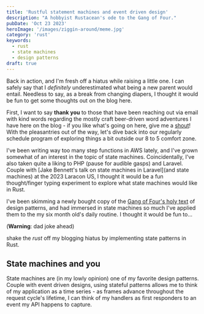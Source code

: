 ```yaml
---
title: 'Rustful statement machines and event driven design'
description: "A hobbyist Rustacean's ode to the Gang of Four."
pubDate: 'Oct 23 2023'
heroImage: '/images/ziggin-around/meme.jpg'
category: 'rust'
keywords:
  - rust
  - state machines
  - design patterns
draft: true
---
```


Back in action, and I'm fresh off a hiatus while raising a little one. I can safely say that I _definitely_
underestimated
what being a new parent would entail. Needless to say, as a break from changing diapers, I thought it would be fun to
get some
thoughts out on the blog here.

First, I want to say **thank you** to those that have been reaching out via email with kind words regarding the mostly
craft beer-driven
word adventures I have here on the blog - if you like what's going on here, give me
a [shout](mailto:joey.mckenzie27@gmail.com)!
With the pleasantries out of the way, let's dive back into our regularly schedule program of exploring things a bit
outside our
8 to 5 comfort zone.

I've been writing way too many step functions in AWS lately, and I've grown somewhat of an interest in the topic of
state machines.
Coincidentally, I've also taken quite a liking to PHP (pause for audible gasps) and Laravel. Couple
with [Jake Bennett's talk on
state machines in Laravel](and state machines) at the 2023 Laracon US, I thought it would be a fun thought/finger typing
experiment
to explore what state machines would like in Rust.

I've been skimming a newly bought copy of the [Gang of Four's holy text](https://en.wikipedia.org/wiki/Design_Patterns)
of design patterns,
and had immersed in state machines so much I've applied them to the my six month old's daily routine. I thought it would
be fun to...

(**Warning**: dad joke ahead)

shake the _rust_ off my blogging hiatus by implementing state patterns in Rust.

## State machines and you

State machines are (in my lowly opinion) one of my favorite design patterns. Couple with event driven designs, using
stateful patterns
allows me to think of my application as a time series - as frames advance throughout the request cycle's lifetime, I can
think of
my handlers as first responders to an event my API happens to capture.
